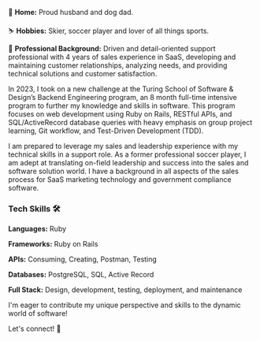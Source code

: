 🏡 **Home:** Proud husband and dog dad.

⛷️ **Hobbies:** Skier, soccer player and lover of all things sports.

💼 **Professional Background:** Driven and detail-oriented support professional with 4 years of sales experience in SaaS, developing and maintaining customer relationships, analyzing needs, and providing technical solutions and customer satisfaction. 

In 2023, I took on a new challenge at the Turing School of Software & Design’s Backend Engineering program, an 8 month full-time intensive program to further my knowledge and skills in software. This program focuses on web development using Ruby on Rails, RESTful APIs, and SQL/ActiveRecord database queries with heavy emphasis on group project learning, Git workflow, and Test-Driven Development (TDD).

I am prepared to leverage my sales and leadership experience with my technical skills in a support role. As a former professional soccer player, I am adept at translating on-field leadership and success into the sales and software solution world. I have a background in all aspects of the sales process for SaaS marketing technology and government compliance software.


### Tech Skills 🛠️

**Languages:** Ruby

**Frameworks:** Ruby on Rails

**APIs:** Consuming, Creating, Postman, Testing

**Databases:** PostgreSQL, SQL, Active Record

**Full Stack:** Design, development, testing, deployment, and maintenance

I'm eager to contribute my unique perspective and skills to the dynamic world of software!

Let's connect! 🚀
